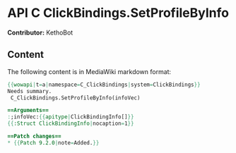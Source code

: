 # API C ClickBindings.SetProfileByInfo

**Contributor:** KethoBot

## Content

The following content is in MediaWiki markdown format:

```mediawiki
{{wowapi|t=a|namespace=C_ClickBindings|system=ClickBindings}}
Needs summary.
 C_ClickBindings.SetProfileByInfo(infoVec)

==Arguments==
:;infoVec:{{apitype|ClickBindingInfo[]}}
{{:Struct ClickBindingInfo|nocaption=1}}

==Patch changes==
* {{Patch 9.2.0|note=Added.}}
```